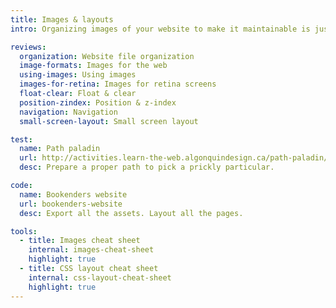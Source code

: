 ```yaml
---
title: Images & layouts
intro: Organizing images of your website to make it maintainable is just as important as using the many layout tools available to design websites.

reviews:
  organization: Website file organization
  image-formats: Images for the web
  using-images: Using images
  images-for-retina: Images for retina screens
  float-clear: Float & clear
  position-zindex: Position & z-index
  navigation: Navigation
  small-screen-layout: Small screen layout

test:
  name: Path paladin
  url: http://activities.learn-the-web.algonquindesign.ca/path-paladin/
  desc: Prepare a proper path to pick a prickly particular.

code:
  name: Bookenders website
  url: bookenders-website
  desc: Export all the assets. Layout all the pages.

tools:
  - title: Images cheat sheet
    internal: images-cheat-sheet
    highlight: true
  - title: CSS layout cheat sheet
    internal: css-layout-cheat-sheet
    highlight: true
---
```

